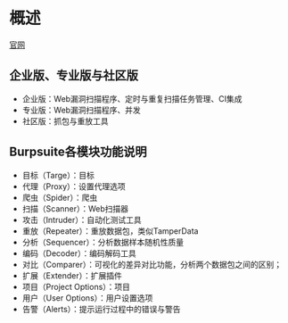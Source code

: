 # 概述
[官网](https://portswigger.net/burp/)

## 企业版、专业版与社区版
* 企业版：Web漏洞扫描程序、定时与重复扫描任务管理、CI集成
* 专业版：Web漏洞扫描程序、并发
* 社区版：抓包与重放工具

## Burpsuite各模块功能说明
* 目标（Targe）：目标
* 代理（Proxy）：设置代理选项
* 爬虫（Spider）：爬虫
* 扫描（Scanner）：Web扫描器
* 攻击（Intruder）：自动化测试工具
* 重放（Repeater）：重放数据包，类似TamperData
* 分析（Sequencer）：分析数据样本随机性质量
* 编码（Decoder）：编码解码工具
* 对比（Comparer）：可视化的差异对比功能，分析两个数据包之间的区别；
* 扩展（Extender）：扩展插件
* 项目（Project Options）：项目
* 用户（User Options）：用户设置选项
* 告警（Alerts）：提示运行过程中的错误与警告
